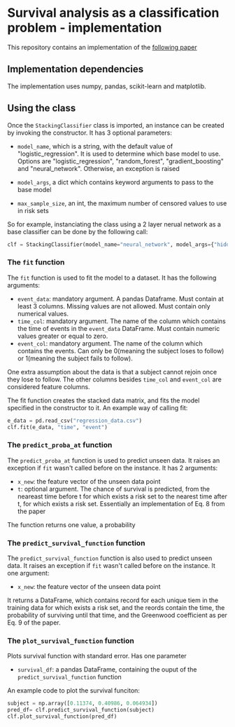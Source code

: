 # Survival analysis as a classification problem - implementation

This repository contains an implementation of the [following paper](https://arxiv.org/pdf/1909.11171)

## Implementation dependencies

The implementation uses numpy, pandas, scikit-learn and matplotlib.

## Using the class

Once the `StackingClassifier` class is imported, an instance can be created by invoking the constructor. It has 3 optional
parameters: 

* `model_name`, which is a string, with the default value of "logistic_regression". It is used to determine which base model to use. 
Options are "logistic_regression", "random_forest", "gradient_boosting" and "neural_network". Otherwise, an exception is raised

* `model_args`, a dict which contains keyword arguments to pass to the base model

* `max_sample_size`, an int, the maximum number of censored values to use in risk sets

So for example, instanciating the class using a 2 layer nerual network as a base classifier can be done by the following call:
 ```python
 clf = StackingClassifier(model_name="neural_network", model_args={"hidden_layer_sizes":(2,)})
 ```

### The `fit` function
The `fit` function is used to fit the model to a dataset. It has the following arguments:
* `event_data`: mandatory argument. A pandas Dataframe. Must contain at least 3 columns. Missing values are not allowed. Must contain only numerical values.
* `time_col`: mandatory argument. The name of the column which contains the time of events in the `event_data` DataFrame. Must contain numeric values greater or equal to zero.
* `event_col`: mandatory argument. The name of the column which contains the events. Can only be 0(meaning the subject loses to follow) or 1(meaning the subject fails to follow).

One extra assumption about the data is that a subject cannot rejoin once they lose to follow. The other columns besides `time_col` and `event_col` are considered feature columns.

The fit function creates the stacked data matrix, and fits the model specified in the constructor to it. An example way of calling fit:
```python
e_data = pd.read_csv("regression_data.csv")
clf.fit(e_data, "time", "event")
```

### The `predict_proba_at` function
The `predict_proba_at` function is used to predict unseen data. It raises an exception if `fit` wasn't called before on the instance. It has 2 arguments:
* `x_new`:  the feature vector of the unseen data point
* `t`: optional argument. The chance of survival is predicted, from the neareast time before t for which exists a risk set  to the nearest time after t, for which exists a risk set. Essentially an implementation of Eq. 8 from the paper

The function returns one value, a probability


### The `predict_survival_function` function
The `predict_survival_function` function is also used to predict unseen data. It raises an exception if `fit` wasn't called before on the instance. It one argument:
* `x_new`:  the feature vector of the unseen data point

It returns a DataFrame, which contains record for each unique tiem in the training data for which exists a risk set, and the reords contain the time, the probability of surviving until that time, and the Greenwood coefficient as per Eq. 9 of the paper.

### The `plot_survival_function` function
Plots survival function with standard error. Has one parameter
* `survival_df`: a pandas DataFrame, containing the ouput of the `predict_survival_function` function

An example code to plot the survival funciton:
```python
subject = np.array([0.11374, 0.40986, 0.064934])
pred_df= clf.predict_survival_function(subject)
clf.plot_survival_function(pred_df)
```

